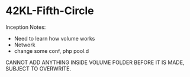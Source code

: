 # 42KL-Fifth-Circle

Inception Notes:
- Need to learn how volume works
- Network
- change some conf, php pool.d

CANNOT ADD ANYTHING INSIDE VOLUME FOLDER BEFORE IT IS MADE, SUBJECT TO OVERWRITE.